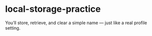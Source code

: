 # local-storage-practice
You’ll store, retrieve, and clear a simple name — just like a real profile setting.
